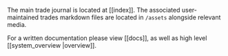 
The main trade journal is located at [[index]].
The associated user-maintained trades markdown files are located in `/assets` alongside relevant media.

For a written documentation please view [[docs]], as well as high level [[system_overview |overview]]. 

